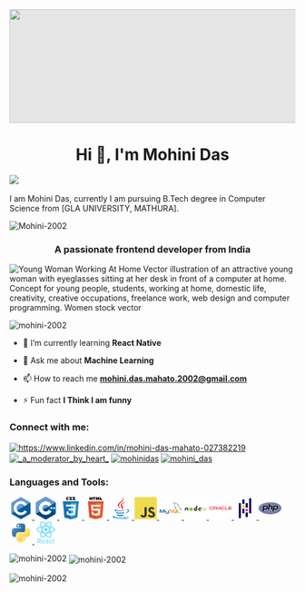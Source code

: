 <img style="display: block;-webkit-user-select: none;margin: auto;cursor: zoom-in;background-color: hsl(0, 0%, 90%);" src="https://1.bp.blogspot.com/-7A4WynwLsMw/XbBpCXG8fHI/AAAAAAAAMt4/uOa1bpLskYgrwGbllhSu2SDj_Mig8SXJQCLcBGAsYHQ/s1600/2000_600px.gif" width="1200" height="200">
<h1 align="center">Hi 👋, I'm Mohini Das</h1>
<p align="left">
  <p align="left">
  <a href="https://github.com/Mohini-2002/Mohini-2002/readme-typing-svg"><img src="https://readme-typing-svg.herokuapp.com/?lines=Hi,%20I%20am%20Mohini%20Das!;I%20Love%20to%20Explore%20Different%20things;I%20Love%20Coding%20❤.&font=Fira%20Code&left=true&width=440&height=45&color=FFD700&vleft=true&size=20"></a>
  </p>
  <!--  -->
I am Mohini Das, currently I am pursuing  B.Tech degree in Computer Science from [GLA UNIVERSITY, MATHURA].

<p align="left"> <img src="https://komarev.com/ghpvc/?username=adityagupta0123&label=Profile%20views&color=129e00&style=plastic" alt="Mohini-2002" /> </p>
  <!--  -->
<h3 align="center">A passionate frontend developer from India</h3>
<img data-testid="image-asset" src="https://media.istockphoto.com/id/1199842427/vector/young-woman-working-at-home.jpg?s=1024x1024&amp;w=is&amp;k=20&amp;c=HbxCaGizX42vmPjKlyovMIp1KQlPYbbnDi7d31dUYDU=" alt="Young Woman Working At Home Vector illustration of an attractive young woman with eyeglasses sitting at her desk in front of a computer at home. Concept for young people, students, working at home, domestic life, creativity, creative occupations, freelance work, web design and computer programming. Women stock vector" title="Young Woman Working At Home Vector illustration of an attractive young woman with eyeglasses sitting at her desk in front of a computer at home. Concept for young people, students, working at home, domestic life, creativity, creative occupations, freelance work, web design and computer programming. Women stock vector" style="max-height:;max-width:;object-fit:contain " fetchpriority="high"  height="500" width="100%" >

<p align="left"> <img src="https://komarev.com/ghpvc/?username=mohini-2002&label=Profile%20views&color=0e75b6&style=flat" alt="mohini-2002" /> </p>

- 🌱 I’m currently learning **React Native**

- 💬 Ask me about **Machine Learning**

- 📫 How to reach me **mohini.das.mahato.2002@gmail.com**

- ⚡ Fun fact **I Think I am funny**

<h3 align="left">Connect with me:</h3>
<p align="left">
<a href="https://linkedin.com/in/https://www.linkedin.com/in/mohini-das-mahato-027382219" target="blank"><img align="center" src="https://raw.githubusercontent.com/rahuldkjain/github-profile-readme-generator/master/src/images/icons/Social/linked-in-alt.svg" alt="https://www.linkedin.com/in/mohini-das-mahato-027382219" height="30" width="40" /></a>
<a href="https://instagram.com/_a_moderator_by_heart_" target="blank"><img align="center" src="https://raw.githubusercontent.com/rahuldkjain/github-profile-readme-generator/master/src/images/icons/Social/instagram.svg" alt="_a_moderator_by_heart_" height="30" width="40" /></a>
<a href="https://www.codechef.com/users/mohinidas" target="blank"><img align="center" src="https://cdn.jsdelivr.net/npm/simple-icons@3.1.0/icons/codechef.svg" alt="mohinidas" height="30" width="40" /></a>
<a href="https://www.leetcode.com/mohini_das" target="blank"><img align="center" src="https://raw.githubusercontent.com/rahuldkjain/github-profile-readme-generator/master/src/images/icons/Social/leet-code.svg" alt="mohini_das" height="30" width="40" /></a>
</p>

<h3 align="left">Languages and Tools:</h3>
<p align="left"> <a href="https://www.cprogramming.com/" target="_blank" rel="noreferrer"> <img src="https://raw.githubusercontent.com/devicons/devicon/master/icons/c/c-original.svg" alt="c" width="40" height="40"/> </a> <a href="https://www.w3schools.com/cpp/" target="_blank" rel="noreferrer"> <img src="https://raw.githubusercontent.com/devicons/devicon/master/icons/cplusplus/cplusplus-original.svg" alt="cplusplus" width="40" height="40"/> </a> <a href="https://www.w3schools.com/css/" target="_blank" rel="noreferrer"> <img src="https://raw.githubusercontent.com/devicons/devicon/master/icons/css3/css3-original-wordmark.svg" alt="css3" width="40" height="40"/> </a> <a href="https://www.w3.org/html/" target="_blank" rel="noreferrer"> <img src="https://raw.githubusercontent.com/devicons/devicon/master/icons/html5/html5-original-wordmark.svg" alt="html5" width="40" height="40"/> </a> <a href="https://www.java.com" target="_blank" rel="noreferrer"> <img src="https://raw.githubusercontent.com/devicons/devicon/master/icons/java/java-original.svg" alt="java" width="40" height="40"/> </a> <a href="https://developer.mozilla.org/en-US/docs/Web/JavaScript" target="_blank" rel="noreferrer"> <img src="https://raw.githubusercontent.com/devicons/devicon/master/icons/javascript/javascript-original.svg" alt="javascript" width="40" height="40"/> </a> <a href="https://www.mysql.com/" target="_blank" rel="noreferrer"> <img src="https://raw.githubusercontent.com/devicons/devicon/master/icons/mysql/mysql-original-wordmark.svg" alt="mysql" width="40" height="40"/> </a> <a href="https://nodejs.org" target="_blank" rel="noreferrer"> <img src="https://raw.githubusercontent.com/devicons/devicon/master/icons/nodejs/nodejs-original-wordmark.svg" alt="nodejs" width="40" height="40"/> </a> <a href="https://www.oracle.com/" target="_blank" rel="noreferrer"> <img src="https://raw.githubusercontent.com/devicons/devicon/master/icons/oracle/oracle-original.svg" alt="oracle" width="40" height="40"/> </a> <a href="https://pandas.pydata.org/" target="_blank" rel="noreferrer"> <img src="https://raw.githubusercontent.com/devicons/devicon/2ae2a900d2f041da66e950e4d48052658d850630/icons/pandas/pandas-original.svg" alt="pandas" width="40" height="40"/> </a> <a href="https://www.php.net" target="_blank" rel="noreferrer"> <img src="https://raw.githubusercontent.com/devicons/devicon/master/icons/php/php-original.svg" alt="php" width="40" height="40"/> </a> <a href="https://www.python.org" target="_blank" rel="noreferrer"> <img src="https://raw.githubusercontent.com/devicons/devicon/master/icons/python/python-original.svg" alt="python" width="40" height="40"/> </a> <a href="https://reactjs.org/" target="_blank" rel="noreferrer"> <img src="https://raw.githubusercontent.com/devicons/devicon/master/icons/react/react-original-wordmark.svg" alt="react" width="40" height="40"/> </a> </p>

<p><img align="left" src="https://github-readme-stats.vercel.app/api/top-langs?username=mohini-2002&show_icons=true&locale=en&layout=compact" alt="mohini-2002" /></p>

<p>&nbsp;<img align="center" src="https://github-readme-stats.vercel.app/api?username=mohini-2002&show_icons=true&locale=en" alt="mohini-2002" /></p>

<p><img align="center" src="https://github-readme-streak-stats.herokuapp.com/?user=mohini-2002&" alt="mohini-2002" /></p>
